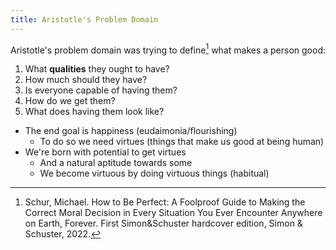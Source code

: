 ```yaml
---
title: Aristotle's Problem Domain
---
```


Aristotle's problem domain was trying to define[^1] what makes a person good:

1. What **qualities** they ought to have?
2. How much should they have?
3. Is everyone capable of having them?
4. How do we get them?
5. What does having them look like?

- The end goal is happiness (eudaimonia/flourishing)
    - To do so we need virtues (things that make us good at being human)
- We're born with potential to get virtues
    - And a natural aptitude towards some
    - We become virtuous by doing virtuous things (habitual)

[^1]: Schur, Michael. How to Be Perfect: A Foolproof Guide to Making the
Correct Moral Decision in Every Situation You Ever Encounter Anywhere on Earth,
Forever. First Simon&Schuster hardcover edition, Simon & Schuster, 2022.
